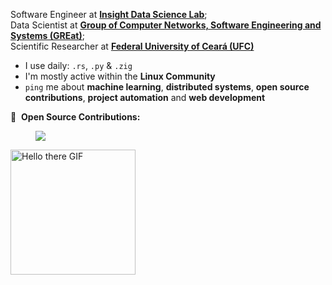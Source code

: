 Software Engineer at **[Insight Data Science Lab](https://www.linkedin.com/company/insight-data-science-lab/posts/?feedView=all)**;<br>
Data Scientist at **[Group of Computer Networks, Software Engineering and Systems (GREat)](https://www.linkedin.com/company/greatufc/)**;<br>
Scientific Researcher at **[Federal University of Ceará (UFC)](https://www.ufc.br/)**<br>

- I use daily: `.rs`, `.py` & `.zig`
- I'm mostly active within the **Linux Community**
- `ping` me about **machine learning**, **distributed systems**, **open source contributions**, **project automation** and **web development**

🐙 &nbsp;**Open Source Contributions:**
<!-- MERGED_PULL_REQUESTS_START -->
  <span style="margin-left: 40px;">[![](https://img.shields.io/badge/GitHub-25%20pull%20requests%20merged-gray?style=flat&logo=github)](https://github.com/pulls?q=is%3Apr+is%3Amerged+author%3Ajhenrique04)</span>
<!-- MERGED_PULL_REQUESTS_END -->

<p align="left">
  <img src="https://media2.giphy.com/media/v1.Y2lkPTc5MGI3NjExZ3BlZTZpeXU0eTBucjhwamtpbDcwNG1iMjJ2eW94YTl6MWplcjE0cyZlcD12MV9pbnRlcm5naWZfYnlfaWQmY3Q9Zw/LWJ7cKyiWPCnVyuAhT/giphy.webp" alt="Hello there GIF" width="200" height="200"/>
</p>
